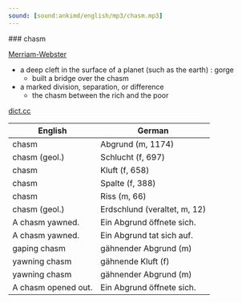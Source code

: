 ```yaml
---
sound: [sound:ankimd/english/mp3/chasm.mp3]
---
```


\### chasm

[Merriam-Webster](https://www.merriam-webster.com/dictionary/chasm)

- a deep cleft in the surface of a planet (such as the earth) : gorge
    - built a bridge over the chasm
- a marked division, separation, or difference
    - the chasm between the rich and the poor

[dict.cc](https://www.dict.cc/chasm)

| English        | German       |
| -------------- | ------------ |
| chasm | Abgrund (m, 1174) |
| chasm (geol.) | Schlucht (f, 697) |
| chasm | Kluft (f, 658) |
| chasm | Spalte (f, 388) |
| chasm | Riss (m, 66) |
| chasm (geol.) | Erdschlund (veraltet, m, 12) |
| A chasm yawned. | Ein Abgrund öffnete sich. |
| A chasm yawned. | Ein Abgrund tat sich auf. |
| gaping chasm | gähnender Abgrund (m) |
| yawning chasm | gähnende Kluft (f) |
| yawning chasm | gähnender Abgrund (m) |
| A chasm opened out. | Ein Abgrund öffnete sich. |
